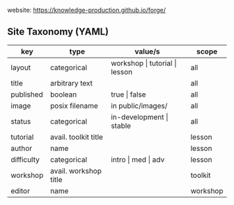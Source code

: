 website: https://knowledge-production.github.io/forge/

## Site Taxonomy (YAML)

| key        | type                  | value/s                        | scope    |
|------------|-----------------------|--------------------------------|----------|
| layout     | categorical           | workshop \| tutorial \| lesson | all      |
| title      | arbitrary text        |                                | all      |
| published  | boolean               | true \| false                  | all      |
| image      | posix filename        | in public/images/              | all      |
| status     | categorical           | in-development \| stable       | all      |
| tutorial   | avail. toolkit title  |                                | lesson   |
| author     | name                  |                                | lesson   |
| difficulty | categorical           | intro \| med \| adv            | lesson   |
| workshop   | avail. workshop title |                                | toolkit  |
| editor     | name                  |                                | workshop |
